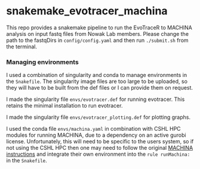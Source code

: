 # snakemake_evotracer_machina

This repo provides a snakemake pipeline to run the EvoTraceR to MACHINA analysis on input fastq files from Nowak Lab members. Please change the path to the fastqDirs in `config/config.yaml` and then run `./submit.sh` from the terminal.

### Managing environments

I used a combination of singularity and conda to manage environments in the `Snakefile`. The singularity image files are too large to be uploaded, so they will have to be built from the def files or I can provide them on request.

I made the singularity file `envs/evotracer.def` for running evotracer. This retains the minimal installation to run evotracer.

I made the singularity file `envs/evotracer_plotting.def` for plotting graphs.

I used the conda file `envs/machina.yaml` in combination with CSHL HPC modules for running MACHINA, due to a dependency on an active gurobi license. Unfortunately, this will need to be specific to the users system, so if not using the CSHL HPC then one may need to follow the original [MACHINA instructions](https://github.com/raphael-group/machina) and integrate their own environment into the `rule runMachina:` in the `Snakefile`.